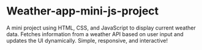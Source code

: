 # Weather-app-mini-js-project
A mini project using HTML, CSS, and JavaScript to display current weather data. Fetches information from a weather API based on user input and updates the UI dynamically. Simple, responsive, and interactive!
